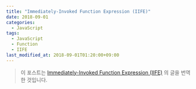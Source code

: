 ```yaml
---
title: "Immediately-Invoked Function Expression (IIFE)"
date: 2018-09-01
categories:
  - JavaScript
tags:
  - JavaScript
  - Function
  - IIFE
last_modified_at: 2018-09-01T01:20:00+09:00
---
```


>이 포스트는 [Immediately-Invoked Function Expression (IIFE)](http://benalman.com/news/2010/11/immediately-invoked-function-expression/) 의 글을 번역한 것입니다.
